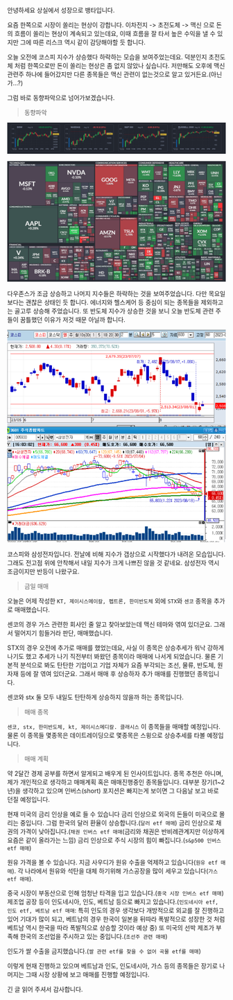 안녕하세요 상실에서 성장으로 뱅타입니다.



요즘 한쪽으로 시장이 쏠리는 현상이 강합니다. 이차전지 -> 초전도체 -> 맥신 으로 돈의 흐름이 쏠리는 현상이 계속되고 있는데요, 이때 흐름을 잘 타서 높은 수익을 낼  수 있지만 그에 따른 리스크 역시 같이 감당해야할 듯 합니다.

오늘 오전에 코스피 지수가 상승했다 하락하는 모습을 보여주었는데요. 덕분인지 초전도체 처럼 한쪽으로만 돈이 쏠리는 현상은 좀 없지 않았나 싶습니다. 저만해도 오후에 맥신 관련주 하나에 들어갔지만 다른 종목들은 맥신 관련이 없는것으로 알고 있거든요.(아닌가...?)

그럼 바로 동향파악으로 넘어가보겠습니다.

> 동향파악

![image-20230821160238208](https://raw.githubusercontent.com/KrGil/blog-contents-b/5efb2cd0c58c5d40a5b061dc473111380f6a0dda/investor-life/2023/08/20230821.assets/image-20230821160238208.png)

![image-20230821160256323](https://raw.githubusercontent.com/KrGil/blog-contents-b/5efb2cd0c58c5d40a5b061dc473111380f6a0dda/investor-life/2023/08/20230821.assets/image-20230821160256323.png)

다우존스가 조금 상승하고 나머지 지수들은 하락하는 것을 보여주었습니다. 다만 목요일보다는 괜찮은 상태인 듯 합니다. 에너지와 헬스케어 등 중심이 되는 종목들을 제외하고는 골고루 상승해 주었습니다. 또 반도체 지수가 상승한 것을 보니 오늘 반도체 관련 주들이 꿈틀했던 이유가 저것 때문 아닐까 합니다.



![image-20230821160329673](https://raw.githubusercontent.com/KrGil/blog-contents-b/5efb2cd0c58c5d40a5b061dc473111380f6a0dda/investor-life/2023/08/20230821.assets/image-20230821160329673.png)

코스피와 삼성전자입니다. 전날에 비해 지수가 갭상으로 시작했다가 내려온 모습입니다. 그래도 전고점 위에 안착해서 내일 지수가 크게 나쁘진 않을 것 같네요. 삼성전자 역시 조금이지만 반등이 나왔구요.



> 금일 매매

오늘은 어제 작성한 `KT, 제이시스메이칼, 펩트론, 한미반도체` 외에 `STX`와 `센코` 종목을 추가로 매매했습니다. 

센코의 경우 가스 관련한 회사인 줄 알고 찾아보았는데 맥신 테마와 엮여 있더군요. 그래서 떨어지기 힘들거라 판단, 매매했습니다.

STX의 경우 오전에 추가로 매매를 했었는데요, 사실 이 종목은 상승추세가 워낙 강하게 나기도 했고 추세가 나기 직전부터 봐왔던 종목이라 매매에 나서게 되었습니다. 물론 기본적 분석으로 봐도 탄탄한 기업이고 기업 자체가 요즘 부각되는 조선, 물류, 반도체, 원자재 등에 잘 엮여 있더군요. 그래서 매매 후 상승하자 추가 매매를 진행했던 종목입니다. 

센코와 stx 둘 모두 내일도 탄탄하게 상승하지 않을까 하는 종목입니다.



> 매매 종목

`센코, stx, 한미반도체, kt, 제이시스메디칼. 클래시스` 이 종목들을 매매할 예정입니다. 물론 이 종목들 몇종목은 데이트레이딩으로 몇종목은 스윙으로 상승추세를 타볼 예정입니다.



> 매매 계획

약 2달간 경제 공부를 하면서 알게되고 배우게 된 인사이트입니다. 종목 추천은 아니며, 제가 개인적으로 생각하고 매매계획 혹은 매매진행중인 종목들입니다. 대부분 장기(1~2년)을 생각하고 있으며 인버스(short) 포지션은 빠지는게 보이면 그 다음날 보고 바로 던질 예정입니다.



현재 미국의 금리 인상을 예로 들 수 있습니다 금리 인상으로 외국의 돈들이 미국으로 몰리는 중입니다. 그럼 한국의 달러 환율이 상승합니다.(`달러 etf 매매`) 금리 인상으로 채권의 가격이 낮아집니다.(`채권 인버스 etf 매매`(금리와 채권은 반비례관계지만 이상하게 요즘은 같이 올라가는 느낌) 금리 인상으로 주식 시장의 힘이 빠집니다.(`s&p500 인버스 etf 매매`)



원유 가격을 볼 수 있습니다. 지금 사우디가 원유 수출을 억제하고 있습니다(`원유 etf 매매`). 각 나라에서 원유와 석탄을 대체 하기위해 가스공장을 많이 세우고 있습니다(`가스 etf 매매`).



중국 시장이 부동산으로 인해 엄청난 타격을 입고 있습니다.(`중국 시장 인버스 etf 매매`) 제조업 공장 등이 인도네시아, 인도, 베트남 등으로 빠지고 있습니다.(`인도네시아 etf, 인도 etf, 베트남 etf 매매`: 특히 인도의 경우 생각보다 개방적으로 외교를 잘 진행하고 있어 기대가 많이 되고, 베트남의 경우 한국이 일본을 뒤따라 폭발적으로 성장한 것 처럼 베트남 역시 한국을 따라 폭발적으로 상승할 것이라 예상 중) 또 미국의 선박 제조가 부족해 한국의 조선업을 주시하고 있는 중입니다.(`조선주 관련 매매`) 



인도가 쌀 수출을 금지했습니다.(`쌀 관련 etf를 찾을 수 없어 곡물 etf를 매매`) 

이렇게 현재 진행하고 있으며 베트남과 인도, 인도네시아, 가스 등의 종목들은 장기로 나머지는 그때 시장 상황에 보고 매매를 진행할 예정입니다.



긴 글 읽어 주셔서 감사합니다.

